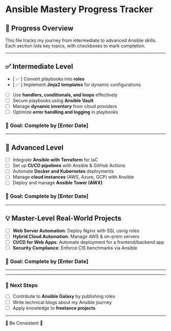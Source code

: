 # Ansible Mastery Progress Tracker

## 📌 **Progress Overview**
This file tracks my journey from intermediate to advanced Ansible skills. Each section lists key topics, with checkboxes to mark completion.

---

## ✅ **Intermediate Level**

- [ ✅ ] Convert playbooks into **roles**
- [ ✅ ] Implement **Jinja2 templates** for dynamic configurations
- [ ] Use **handlers, conditionals, and loops** effectively
- [ ] Secure playbooks using **Ansible Vault**
- [ ] Manage **dynamic inventory** from cloud providers
- [ ] Optimize **error handling and logging** in playbooks

### 📅 **Goal:** Complete by [Enter Date]

---

## 🚀 **Advanced Level**

- [ ] Integrate **Ansible with Terraform** for IaC
- [ ] Set up **CI/CD pipelines** with Ansible & GitHub Actions
- [ ] Automate **Docker and Kubernetes** deployments
- [ ] Manage **cloud instances** (AWS, Azure, GCP) with Ansible
- [ ] Deploy and manage **Ansible Tower (AWX)**

### 📅 **Goal:** Complete by [Enter Date]

---

## 💡 **Master-Level Real-World Projects**

- [ ] **Web Server Automation**: Deploy Nginx with SSL using roles
- [ ] **Hybrid Cloud Automation**: Manage AWS & on-prem servers
- [ ] **CI/CD for Web Apps**: Automate deployment for a frontend/backend app
- [ ] **Security Compliance**: Enforce CIS benchmarks via Ansible

### 📅 **Goal:** Complete by [Enter Date]

---


---

### 🔄 **Next Steps**
- [ ] Contribute to **Ansible Galaxy** by publishing roles
- [ ] Write technical blogs about my Ansible journey
- [ ] Apply knowledge to **freelance projects**

---

🔹 Be Consistent 🚀

